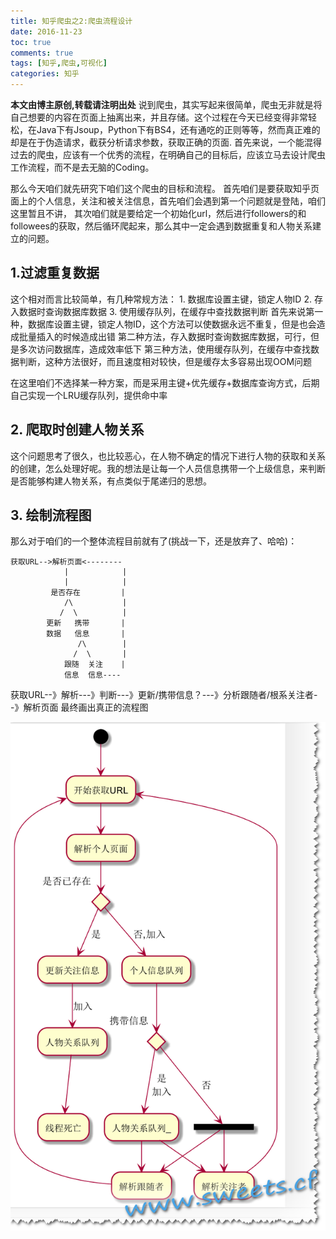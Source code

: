```yaml
---
title: 知乎爬虫之2:爬虫流程设计
date: 2016-11-23
toc: true
comments: true
tags: [知乎,爬虫,可视化]
categories: 知乎
---
```

**本文由博主原创,转载请注明出处**
说到爬虫，其实写起来很简单，爬虫无非就是将自己想要的内容在页面上抽离出来，并且存储。这个过程在今天已经变得非常轻松，在Java下有Jsoup，Python下有BS4，还有通吃的正则等等，然而真正难的却是在于伪造请求，截获分析请求参数，获取正确的页面.
首先来说，一个能混得过去的爬虫，应该有一个优秀的流程，在明确自己的目标后，应该立马去设计爬虫工作流程，而不是去无脑的Coding。
<!--more-->
那么今天咱们就先研究下咱们这个爬虫的目标和流程。
首先咱们是要获取知乎页面上的个人信息，关注和被关注信息，首先咱们会遇到第一个问题就是登陆，咱们这里暂且不讲，
其次咱们就是要给定一个初始化url，然后进行followers的和followees的获取，然后循环爬起来，那么其中一定会遇到数据重复和人物关系建立的问题。
## 1.过滤重复数据
这个相对而言比较简单，有几种常规方法：
    1. 数据库设置主键，锁定人物ID
    2. 存入数据时查询数据库数据
    3. 使用缓存队列，在缓存中查找数据判断
首先来说第一种，数据库设置主键，锁定人物ID，这个方法可以使数据永远不重复，但是也会造成批量插入的时候造成出错
第二种方法，存入数据时查询数据库数据，可行，但是多次访问数据库，造成效率低下
第三种方法，使用缓存队列，在缓存中查找数据判断，这种方法很好，而且速度相对较快，但是缓存太多容易出现OOM问题

在这里咱们不选择某一种方案，而是采用主键+优先缓存+数据库查询方式，后期自己实现一个LRU缓存队列，提供命中率

## 2. 爬取时创建人物关系
这个问题思考了很久，也比较恶心，在人物不确定的情况下进行人物的获取和关系的创建，怎么处理好呢。我的想法是让每一个人员信息携带一个上级信息，来判断是否能够构建人物关系，有点类似于尾递归的思想。


## 3. 绘制流程图
那么对于咱们的一个整体流程目前就有了(挑战一下，还是放弃了、哈哈)：
```
获取URL-->解析页面<--------
            |            |
            |            |
         是否存在         |
            /\           |
           /  \          |
        更新   携带       |
        数据   信息       |
               /\        |
              /  \       |
            跟随  关注    |
            信息  信息----

```
获取URL--》解析---》判断---》更新/携带信息？---》分析跟随者/根系关注者--》解析页面
最终画出真正的流程图

![流程图](/images/posts/知乎爬虫之爬虫流程设计/FlowParser.png)